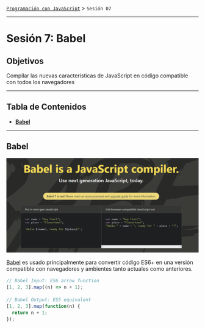 [`Programación con JavaScript`](../Readme.md) > `Sesión 07`

---

# Sesión 7: Babel

## Objetivos

Compilar las nuevas características de JavaScript en código compatible con todos los navegadores

---

## Tabla de Contenidos

- **[Babel](#babel)**


    
---

## Babel

![Babel](./assets/babel.png)

[Babel](https://babeljs.io/) es usado principalmente para convertir código ES6+ en una versión compatible con 
navegadores y ambientes tanto actuales como anteriores.

```javascript
// Babel Input: ES6 arrow function
[1, 2, 3].map((n) => n + 1);

// Babel Output: ES5 equivalent
[1, 2, 3].map(function(n) {
  return n + 1;
});
```
